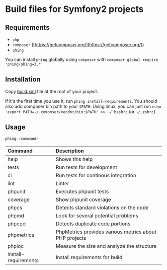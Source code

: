 # Build files for Symfony2 projects

## Requirements

  * `php`
  * `composer` ([https://getcomposer.org/](https://getcomposer.org/))
  * `phing`

You can install `phing` globally using `composer` with `composer global require 'phing/phing=2.*'`

## Installation

Copy [build.xml](PHP/build.xml) file at the root of your project.

If it's the first time you use it, run `phing install-requirements`.
You should also add composer bin path to your `$PATH`. 
Using linux, you can just run `echo 'export PATH=~/.composer/vendor/bin:$PATH' >> ~/.bashrc` (or `~/.zshrc`).

## Usage

```bash
phing <command>
```

| Command              | Description                                            |
| :------------------- | :----------------------------------------------------- |
| help                 | Shows this help                                        |
| tests                | Run tests for development                              |
| ci                   | Run tests for continous integration                    |
| lint                 | Linter                                                 |
| phpunit              | Executes phpunit tests                                 |
| coverage             | Show phpunit coverage                                  |
| phpcs                | Detects standard violations on the code                |
| phpmd                | Look for several potential problems                    |
| phpcpd               | Detects duplicate code portions                        |
| phpmetrics           | PhpMetrics provides various metrics about PHP projects |
| phploc               | Measure the size and analyze the structure             |
| install-requirements | Install requirements for build                         |

